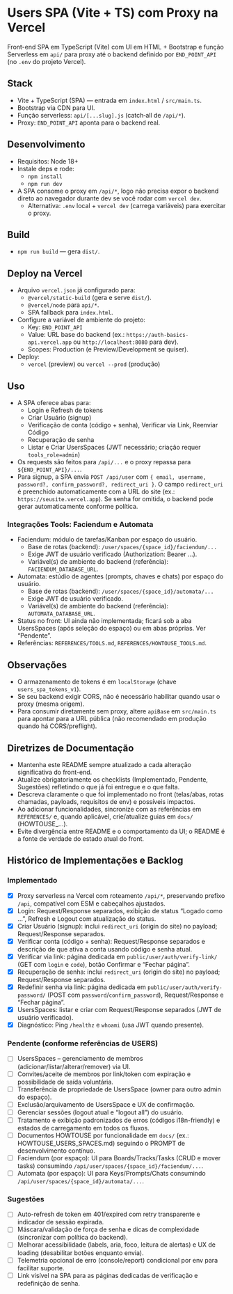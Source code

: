 # Users SPA (Vite + TS) com Proxy na Vercel

Front-end SPA em TypeScript (Vite) com UI em HTML + Bootstrap e função Serverless em `api/` para proxy até o backend definido por `END_POINT_API` (no `.env` do projeto Vercel).

## Stack
- Vite + TypeScript (SPA) — entrada em `index.html` / `src/main.ts`.
- Bootstrap via CDN para UI.
- Função serverless: `api/[...slug].js` (catch‑all de `/api/*`).
- Proxy: `END_POINT_API` aponta para o backend real.

## Desenvolvimento
- Requisitos: Node 18+
- Instale deps e rode:
  - `npm install`
  - `npm run dev`
- A SPA consome o proxy em `/api/*`, logo não precisa expor o backend direto ao navegador durante dev se você rodar com `vercel dev`.
  - Alternativa: `.env` local + `vercel dev` (carrega variáveis) para exercitar o proxy.

## Build
- `npm run build` — gera `dist/`.

## Deploy na Vercel
- Arquivo `vercel.json` já configurado para:
  - `@vercel/static-build` (gera e serve `dist/`).
  - `@vercel/node` para `api/*`.
  - SPA fallback para `index.html`.
- Configure a variável de ambiente do projeto:
  - Key: `END_POINT_API`
  - Value: URL base do backend (ex.: `https://auth-basics-api.vercel.app` ou `http://localhost:8080` para dev).
  - Scopes: Production (e Preview/Development se quiser).
- Deploy:
  - `vercel` (preview) ou `vercel --prod` (produção)

## Uso
- A SPA oferece abas para:
  - Login e Refresh de tokens
  - Criar Usuário (signup)
  - Verificação de conta (código + senha), Verificar via Link, Reenviar Código
  - Recuperação de senha
  - Listar e Criar UsersSpaces (JWT necessário; criação requer `tools_role=admin`)
- Os requests são feitos para `/api/...` e o proxy repassa para `${END_POINT_API}/...`.
- Para signup, a SPA envia `POST /api/user` com `{ email, username, password?, confirm_password?, redirect_uri }`. O campo `redirect_uri` é preenchido automaticamente com a URL do site (ex.: `https://seusite.vercel.app`). Se senha for omitida, o backend pode gerar automaticamente conforme política.

### Integrações Tools: Faciendum e Automata
- Faciendum: módulo de tarefas/Kanban por espaço do usuário.
  - Base de rotas (backend): `/user/spaces/{space_id}/faciendum/...`
  - Exige JWT de usuário verificado (Authorization: Bearer ...).
  - Variável(s) de ambiente do backend (referência): `FACIENDUM_DATABASE_URL`.
- Automata: estúdio de agentes (prompts, chaves e chats) por espaço do usuário.
  - Base de rotas (backend): `/user/spaces/{space_id}/automata/...`
  - Exige JWT de usuário verificado.
  - Variável(s) de ambiente do backend (referência): `AUTOMATA_DATABASE_URL`.
- Status no front: UI ainda não implementada; ficará sob a aba UsersSpaces (após seleção do espaço) ou em abas próprias. Ver “Pendente”.
- Referências: `REFERENCES/TOOLS.md`, `REFERENCES/HOWTOUSE_TOOLS.md`.

## Observações
- O armazenamento de tokens é em `localStorage` (chave `users_spa_tokens_v1`).
- Se seu backend exigir CORS, não é necessário habilitar quando usar o proxy (mesma origem).
- Para consumir diretamente sem proxy, altere `apiBase` em `src/main.ts` para apontar para a URL pública (não recomendado em produção quando há CORS/preflight).

## Diretrizes de Documentação
- Mantenha este README sempre atualizado a cada alteração significativa do front-end.
- Atualize obrigatoriamente os checklists (Implementado, Pendente, Sugestões) refletindo o que já foi entregue e o que falta.
- Descreva claramente o que foi implementado no front (telas/abas, rotas chamadas, payloads, requisitos de env) e possíveis impactos.
- Ao adicionar funcionalidades, sincronize com as referências em `REFERENCES/` e, quando aplicável, crie/atualize guias em `docs/` (HOWTOUSE_...).
- Evite divergência entre README e o comportamento da UI; o README é a fonte de verdade do estado atual do front.

## Histórico de Implementações e Backlog

### Implementado
- [x] Proxy serverless na Vercel com roteamento `/api/*`, preservando prefixo `/api`, compatível com ESM e cabeçalhos ajustados.
- [x] Login: Request/Response separados, exibição de status “Logado como …”, Refresh e Logout com atualização do status.
- [x] Criar Usuário (signup): inclui `redirect_uri` (origin do site) no payload; Request/Response separados.
- [x] Verificar conta (código + senha): Request/Response separados e descrição de que ativa a conta usando código e senha atual.
- [x] Verificar via link: página dedicada em `public/user/auth/verify-link/` (GET com `login` e `code`), botão Confirmar e “Fechar página”.
- [x] Recuperação de senha: inclui `redirect_uri` (origin do site) no payload; Request/Response separados.
- [x] Redefinir senha via link: página dedicada em `public/user/auth/verify-password/` (POST com `password`/`confirm_password`), Request/Response e “Fechar página”.
- [x] UsersSpaces: listar e criar com Request/Response separados (JWT de usuário verificado).
- [x] Diagnóstico: Ping `/healthz` e `whoami` (usa JWT quando presente).

### Pendente (conforme referências de USERS)
- [ ] UsersSpaces – gerenciamento de membros (adicionar/listar/alterar/remover) via UI.
- [ ] Convites/aceite de membros por link/token com expiração e possibilidade de saída voluntária.
- [ ] Transferência de propriedade de UsersSpace (owner para outro admin do espaço).
- [ ] Exclusão/arquivamento de UsersSpace e UX de confirmação.
- [ ] Gerenciar sessões (logout atual e “logout all”) do usuário.
- [ ] Tratamento e exibição padronizados de erros (códigos i18n-friendly) e estados de carregamento em todos os fluxos.
- [ ] Documentos HOWTOUSE por funcionalidade em `docs/` (ex.: HOWTOUSE_USERS_SPACES.md) seguindo o PROMPT de desenvolvimento contínuo.
- [ ] Faciendum (por espaço): UI para Boards/Tracks/Tasks (CRUD e mover tasks) consumindo `/api/user/spaces/{space_id}/faciendum/...`.
- [ ] Automata (por espaço): UI para Keys/Prompts/Chats consumindo `/api/user/spaces/{space_id}/automata/...`.

### Sugestões
- [ ] Auto-refresh de token em 401/expired com retry transparente e indicador de sessão expirada.
- [ ] Máscara/validação de força de senha e dicas de complexidade (sincronizar com política do backend).
- [ ] Melhorar acessibilidade (labels, aria, foco, leitura de alertas) e UX de loading (desabilitar botões enquanto envia).
- [ ] Telemetria opcional de erro (console/report) condicional por env para facilitar suporte.
- [ ] Link visível na SPA para as páginas dedicadas de verificação e redefinição de senha.
